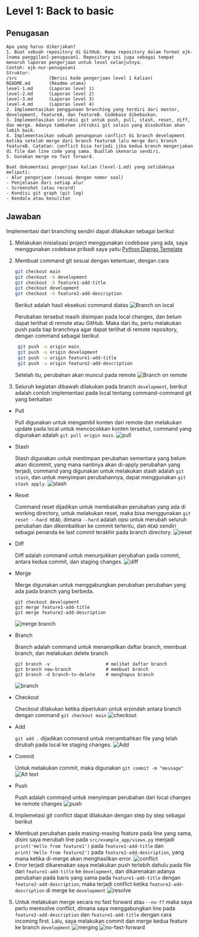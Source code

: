 # Level 1: Back to basic

## Penugasan
```
Apa yang harus dikerjakan?
1. Buat sebuah repository di GitHub. Nama repository dalam format ajk-[nama panggilan]-penugasan1. Repository ini juga sebagai tempat menaruh laporan pengerjaan untuk level selanjutnya.
Contoh: ajk-nur-penugasan1
Struktur: 
/src			(Berisi kode pengerjaan level 1 kalian)
README.md		(Readme utama)
level-1.md		(Laporan level 1)
level-2.md		(Laporan level 2)
level-3.md		(Laporan level 3)
level-4.md		(Laporan level 4)
2. Implementasikan penggunaan branching yang terdiri dari master, development, featureA, dan featureB. Codebase dibebaskan.
3. Implementasikan intruksi git untuk push, pull, stash, reset, diff, dan merge. Adanya tambahan intruksi git selain yang disebutkan akan lebih baik.
4. Implementasikan sebuah penanganan conflict di branch development ketika setelah merge dari branch featureA lalu merge dari branch featureB. Catatan: conflict bisa terjadi jika kedua branch mengerjakan di file dan line code yang sama. Buatlah skenario sendiri.
5. Gunakan merge no fast forward.

Buat dokumentasi pengerjaan kalian (level-1.md) yang setidaknya meliputi:
- Alur pengerjaan (sesuai dengan nomor soal)
- Penjelasan dari setiap alur
- Screenshot (atau record)
- Kondisi git graph (git log)
- Kendala atau kesulitan
```
## Jawaban
Implementasi dari branching sendiri dapat dilakukan sebagai berikut

1. Melakukan inisialisasi project menggunakan codebase yang ada, saya menggunakan codebase pribadi saya yaitu [Python Django Template](https://github.com/ifzahri/django-template)
2. Membuat command git sesuai dengan ketentuan, dengan cara
   ```bash
   git checkout main
   git checkout -b development
   git checkout -b feature1-add-title
   git checkout development
   git checkout -b feature2-add-description
   ```
   Berikut adalah hasil eksekusi command diatas
   ![Branch on local](/src/docs/image-5.png)

   Perubahan tersebut masih disimpan pada local changes, dan belum dapat terlihat di remote atau GitHub. Maka dari itu, perlu melakukan push pada tiap branchnya agar dapat terlihat di remote repository, dengan command sebagai berikut
   ```bash
    git push -u origin main
    git push -u origin development
    git push -u origin feature1-add-title
    git push -u origin feature2-add-description
   ```
   Setelah itu, perubahan akan muncul pada remote
   ![Branch on remote](/src/docs/image-2.png)

3. Seluruh kegiatan dibawah dilakukan pada branch `development`, berikut adalah contoh implementasi pada local tentang command-command git yang berkaitan
- Pull
  
  Pull digunakan untuk mengambil konten dari remote dan melakukan update pada local untuk mencocokkan konten tersebut, command yang digunakan adalah
  `git pull origin main`.
  ![pull](/src/docs/image-13.png)

- Stash
  
  Stash digunakan untuk mentimpan perubahan sementara yang belum akan dicommit, yang mana nantinya akan di-apply perubahan yang terjadi, command yang digunakan untuk melakukan stash adalah `git stash`, dan untuk menyimpan perubahannya, dapat menggunakan `git stash apply`.
  ![stash](/src/docs/image-15.png)

- Reset
  
  Command reset dijadikan untuk membatalkan perubahan yang ada di working directory, untuk melakukan reset, maka bisa menggunakan `git reset --hard HEAD`, dimana `--hard` adalah opsi untuk merubah seluruh perubahan dan dikembalikan ke commit tertentu, dan `HEAD` sendiri sebagai penanda ke last commit terakhir pada branch directory.
  ![reset](/src/docs/image-14.png)

- Diff
  
  Diff adalah command untuk menunjukkan perubahan pada commit, antara kedua commit, dan staging changes.
  ![diff](/src/docs/image-11.png)
- Merge
  
  Merge digunakan untuk menggabungkan perubahan perubahan yang ada pada branch yang berbeda.
  ```
  git checkout development
  git merge feature1-add-title
  git merge feature2-add-description
  ```
  ![merge branch](/src/docs/image-12.png)
- Branch
  
  Branch adalah command untuk menampilkan daftar branch, membuat branch, dan melakukan delete branch
  ```
  git branch -v                     # melihat daftar branch
  git branch new-branch             # membuat branch
  git branch -d branch-to-delete    # menghapus branch
  ```
  ![branch](/src/docs/image-5.png)

- Checkout
  
  Checkout dilakukan ketika diperlukan untuk erpindah antara branch dengan command `git checkout main`
  ![checkout](/src/docs/image-6.png)

- Add
  
  `git add .` dijadikan command untuk menambahkan file yang telah dirubah pada local ke staging changes.
  ![Add](/src/docs/image-16.png)

- Commit
  
  Untuk melakukan commit, maka digunakan `git commit -m "message"`
![Alt text](/src/docs/image-3.png)
- Push
  
  Push adalah command untuk menyimpan perubahan dari local changes ke remote changes
  ![push](/src/docs/image-4.png)
  
4. Implemetasi git conflict dapat dilakukan dengan step by step sebagai berikut

- Membuat perubahan pada masing-masing feature pada line yang sama, disini saya merubah line pada `src/example_app/views.py` menjadi `print('Hello from feature1')` pada `feature1-add-title` dan `print('Hello from feature2')` pada `feature2-add-description`, yang mana ketika di-merge akan menghasilkan error.
  ![conflict](/src/docs/image-7.png)
- Error terjadi dikarenakan saya melakukan push terlebih dahulu pada file dari `feature1-add-title` ke `development`, dan dikarenakan adanya perubahan pada baris yang sama pada `feature1-add-title` dengan `feature2-add-description`, maka terjadi conflict ketika `feature2-add-description` di merge ke `development`
  ![resolve](/src/docs/image-8.png)
   

5. Untuk melakukan merge secara no fast forward atau `--no-ff` maka saya perlu meresolve conflict, dimana saya menggabungkan line pada `feature2-add-description` dan `feature1-add-title` dengan cara incoming first. Lalu, saya melakukan commit dan merge kedua feature ke branch `development`
   ![merging](/src/docs/image-9.png)
   ![no-fast-forward](/src/docs/image-10.png)